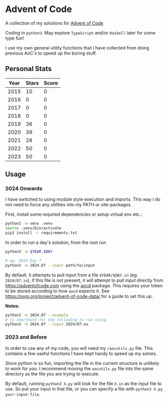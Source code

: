 # Advent of Code

A collection of my solutions for [Advent of Code](https://adventofcode.com/)

Coding in `python3`. May explore `TypeScript` and/or `Haskell` later for some type fun!

I use my own general utility functions that I have collected
from doing previous AoC's to speed up the boring stuff.

## Personal Stats

| Year | Stars | Score |
| ---- | ----- | ----- |
| 2015 | 10    | 0     |
| 2016 | 0     | 0     |
| 2017 | 0     | 0     |
| 2018 | 0     | 0     |
| 2019 | 36    | 0     |
| 2020 | 39    | 0     |
| 2021 | 28    | 0     |
| 2022 | 50    | 0     |
| 2023 | 50    | 0     |

## Usage

### 2024 Onwards

I have switched to using module style execution and imports. This way
I do not need to force any utilities into my PATH or site-packages.

First, install some required dependencies or setup virtual env etc.:
```sh
python3 -m venv .venv
source .venv/bin/activate
pip3 install -r requirements.txt
```

In order to run a day's solution, from the root run
```sh
python3 -m $YEAR.$DAY

# eg. 2024 Day 7
python3 -m 2024.07 --input path/to/input
```

By default, it attempts to pull input from a file `$YEAR/$DAY.in` (eg. `2024/07.in`),
if this file is not present, it will attempt to pull input directly from
https://adventofcode.com using the [aocd](https://pypi.org/project/advent-of-code-data/)
package. This requires your token to be stored according to how `aocd`
expects it. See https://pypi.org/project/advent-of-code-data/ for a guide
to set this up.

**Notes:**
```sh
python3 -m 2024.07 --example
# is shorthand for the following to run using 
python3 -m 2024.07 --input 2024/07.ex
```

### 2023 and Before

In order to use any of my code, you will need my `/aocutils.py` file.
This contains a few useful functions I have kept handy to speed up
my solves.

Since python is so fun, importing the file in the current structure
is unlikely to work for you. I recommend moving the `aocutils.py` file
into the same directory as the file you are trying to execute.

By default, running `python3 X.py` will look for the file `X.in` as
the input file to use. So put your input in that file, or you can
specify a file with `python3 X.py your-input-file`.
